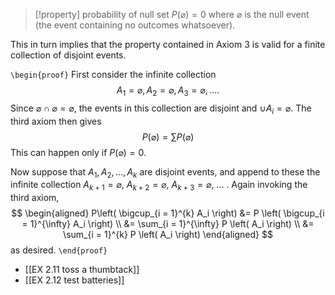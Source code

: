 
> [!property] probability of null set
> $P \left( \varnothing \right) = 0$ where $\varnothing$ is the null event (the event containing no outcomes whatsoever).

This in turn implies that the property contained in Axiom 3 is valid for a finite collection of disjoint events.

`\begin{proof}`
First consider the infinite collection 
$$A_1 = \varnothing, A_2 = \varnothing, A_3 = \varnothing,\ldots .$$
Since $\varnothing \cap \varnothing = \varnothing$, the events in this collection are disjoint and $\cup A_i = \varnothing$.
The third axiom then gives
$$
P \left( \varnothing \right) = \sum P \left( \varnothing \right)
$$
This can happen only if $P \left( \varnothing \right) = 0$.

Now suppose that ${A}_{1},{A}_{2},\ldots ,{A}_{k}$ are disjoint events, and append to these the infinite collection $A_{k+1} = \varnothing$, $A_{k + 2} = \varnothing$, ${A}_{k + 3} = \varnothing$, ... .
Again invoking the third axiom,
$$
\begin{aligned}
P\left( \bigcup_{i = 1}^{k} A_i \right)
&= P \left( \bigcup_{i = 1}^{\infty} A_i \right) \\
&= \sum_{i = 1}^{\infty} P \left( A_i \right) \\
&= \sum_{i = 1}^{k} P \left( A_i \right)
\end{aligned}
$$
as desired.
`\end{proof}`


- [[EX 2.11 toss a thumbtack]]
- [[EX 2.12 test batteries]]
